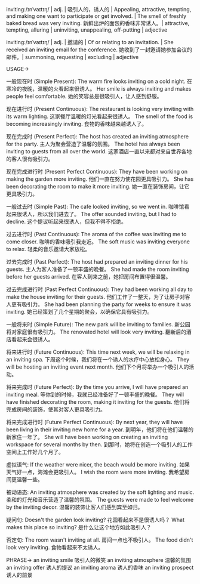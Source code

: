 inviting:/ɪnˈvaɪtɪŋ/ | adj. | 吸引人的，诱人的 | Appealing, attractive, tempting, and making one want to participate or get involved. |  The smell of freshly baked bread was very inviting.  新鲜出炉的面包的香味非常诱人。|  attractive, tempting, alluring | uninviting, unappealing, off-putting | adjective

inviting:/ɪnˈvaɪtɪŋ/ | adj. | 邀请的 | Of or relating to an invitation. |  She received an inviting email for the conference. 她收到了一封邀请她参加会议的邮件。| summoning, requesting |  excluding | adjective


USAGE->

一般现在时 (Simple Present):
The warm fire looks inviting on a cold night. 在寒冷的夜晚，温暖的火看起来很诱人。
Her smile is always inviting and makes people feel comfortable. 她的笑容总是很吸引人，让人感到舒服。

现在进行时 (Present Continuous):
The restaurant is looking very inviting with its warm lighting.  这家餐厅温暖的灯光看起来很诱人。
The smell of the food is becoming increasingly inviting.  食物的香味越来越诱人了。

现在完成时 (Present Perfect):
The host has created an inviting atmosphere for the party. 主人为聚会营造了温馨的氛围。
The hotel has always been inviting to guests from all over the world. 这家酒店一直以来都对来自世界各地的客人很有吸引力。


现在完成进行时 (Present Perfect Continuous):
They have been working on making the garden more inviting.  他们一直在努力使花园更具吸引力。
She has been decorating the room to make it more inviting.  她一直在装饰房间，让它更具吸引力。


一般过去时 (Simple Past):
The cafe looked inviting, so we went in.  咖啡馆看起来很诱人，所以我们进去了。
The offer sounded inviting, but I had to decline.  这个提议听起来很诱人，但我不得不拒绝。


过去进行时 (Past Continuous):
The aroma of the coffee was inviting me to come closer. 咖啡的香味吸引我走近。
The soft music was inviting everyone to relax.  轻柔的音乐邀请大家放松。


过去完成时 (Past Perfect):
The host had prepared an inviting dinner for his guests. 主人为客人准备了一顿丰盛的晚餐。
She had made the room inviting before her guests arrived. 在客人到来之前，她把房间布置得很温馨。


过去完成进行时 (Past Perfect Continuous):
They had been working all day to make the house inviting for their guests.  他们工作了一整天，为了让房子对客人更有吸引力。
She had been planning the party for weeks to ensure it was inviting. 她已经策划了几个星期的聚会，以确保它具有吸引力。


一般将来时 (Simple Future):
The new park will be inviting to families.  新公园将对家庭很有吸引力。
The renovated hotel will look very inviting.  翻新后的酒店看起来会很诱人。


将来进行时 (Future Continuous):
This time next week, we will be relaxing in an inviting spa.  下周这个时候，我们将在一个诱人的水疗中心放松身心。
They will be hosting an inviting event next month.  他们下个月将举办一个吸引人的活动。


将来完成时 (Future Perfect):
By the time you arrive, I will have prepared an inviting meal.  等你到的时候，我就已经准备好了一顿丰盛的晚餐。
They will have finished decorating the room, making it inviting for the guests. 他们将完成房间的装饰，使其对客人更具吸引力。


将来完成进行时 (Future Perfect Continuous):
By next year, they will have been living in their inviting new home for a year. 到明年，他们将在他们温馨的新家住一年了。
She will have been working on creating an inviting workspace for several months by then. 到那时，她将在创造一个吸引人的工作空间上工作好几个月了。


虚拟语气:
If the weather were nicer, the beach would be more inviting. 如果天气好一点，海滩会更吸引人。
I wish the room were more inviting.  我希望房间更温馨一些。


被动语态:
An inviting atmosphere was created by the soft lighting and music.  柔和的灯光和音乐营造了温馨的氛围。
The guests were made to feel welcome by the inviting decor.  温馨的装饰让客人们感到宾至如归。


疑问句:
Doesn't the garden look inviting?  花园看起来不是很诱人吗？
What makes this place so inviting?  是什么让这个地方如此吸引人？


否定句:
The room wasn't inviting at all.  房间一点也不吸引人。
The food didn't look very inviting.  食物看起来不太诱人。


PHRASE->
an inviting smile 吸引人的微笑
an inviting atmosphere 温馨的氛围
an inviting offer 诱人的提议
an inviting aroma 诱人的香味
an inviting prospect  诱人的前景
